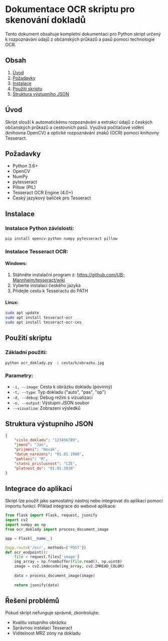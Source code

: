 # Dokumentace OCR skriptu pro skenování dokladů

Tento dokument obsahuje kompletní dokumentaci pro Python skript určený k rozpoznávání údajů z občanských průkazů a pasů pomocí technologie OCR.

## Obsah
1. [Úvod](#úvod)
2. [Požadavky](#požadavky)
3. [Instalace](#instalace)
4. [Použití skriptu](#použití-skriptu)
5. [Struktura výstupního JSON](#struktura-výstupního-json)

## Úvod

Skript slouží k automatickému rozpoznávání a extrakci údajů z českých občanských průkazů a cestovních pasů. Využívá počítačové vidění (knihovna OpenCV) a optické rozpoznávání znaků (OCR) pomocí knihovny Tesseract.

## Požadavky

- Python 3.6+
- OpenCV
- NumPy
- pytesseract
- Pillow (PIL)
- Tesseract OCR Engine (4.0+)
- Český jazykový balíček pro Tesseract

## Instalace

### Instalace Python závislostí:
```bash
pip install opencv-python numpy pytesseract pillow
```

### Instalace Tesseract OCR:

#### Windows:
1. Stáhněte instalační program z: https://github.com/UB-Mannheim/tesseract/wiki
2. Vyberte instalaci českého jazyka
3. Přidejte cestu k Tesseractu do PATH

#### Linux:
```bash
sudo apt update
sudo apt install tesseract-ocr
sudo apt install tesseract-ocr-ces
```

## Použití skriptu

### Základní použití:
```bash
python ocr_doklady.py -i cesta/k/obrazku.jpg
```

### Parametry:
- `-i, --image`: Cesta k obrázku dokladu (povinný)
- `-t, --type`: Typ dokladu ("auto", "pas", "op")
- `-d, --debug`: Debug režim s vizualizací
- `-o, --output`: Výstupní JSON soubor
- `--vizualize`: Zobrazení výsledků

## Struktura výstupního JSON

```json
{
    "cislo_dokladu": "123456789",
    "jmeno": "Jan",
    "prijmeni": "Novák",
    "datum_narozeni": "01.01.1980",
    "pohlavi": "M",
    "statni_prislusnost": "CZE",
    "platnost_do": "01.01.2030"
}
```

## Integrace do aplikací

Skript lze použít jako samostatný nástroj nebo integrovat do aplikací pomocí importu funkcí. Příklad integrace do webové aplikace:

```python
from flask import Flask, request, jsonify
import cv2
import numpy as np
from ocr_doklady import process_document_image

app = Flask(__name__)

@app.route('/ocr', methods=['POST'])
def ocr_endpoint():
    file = request.files['image']
    img_array = np.frombuffer(file.read(), np.uint8)
    image = cv2.imdecode(img_array, cv2.IMREAD_COLOR)
    
    data = process_document_image(image)
    
    return jsonify(data)
```

## Řešení problémů

Pokud skript nefunguje správně, zkontrolujte:
- Kvalitu vstupního obrázku
- Správnou instalaci Tesseract
- Viditelnost MRZ zóny na dokladu
